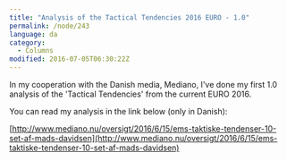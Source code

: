 ```yaml
---
title: "Analysis of the Tactical Tendencies 2016 EURO - 1.0"
permalink: /node/243
language: da
category:
  - Columns
modified: 2016-07-05T06:30:22Z
---
```


In my cooperation with the Danish media, Mediano, I've done my first 1.0 analysis of the 'Tactical Tendencies' from the current EURO 2016.

You can read my analysis in the link below (only in Danish):

[http://www.mediano.nu/oversigt/2016/6/15/ems-taktiske-tendenser-10-set-af-mads-davidsen](http://www.mediano.nu/oversigt/2016/6/15/ems-taktiske-tendenser-10-set-af-mads-davidsen​)
